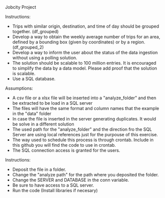 Jobcity Project

Instructions:

- Trips with similar origin, destination, and time of day should be grouped together. (df_grouped)
- Develop a way to obtain the weekly average number of trips for an area, defined by a bounding box (given by coordinates) or by a region. (df_grouped_2)
 - Develop a way to inform the user about the status of the data ingestion without using a polling solution.
- The solution should be scalable to 100 million entries. It is encouraged to simplify the data by a data model. Please add proof that the solution is scalable.
- Use a SQL database.

Assumptions:

- A csv file or a xlsx file will be inserted into a "analyze_folder" and then be extracted to be load in a SQL server
- The files will have the same format and column names that the example in the "data" folder
- In case the file is inserted in the server generating duplicates. It would be solve in a different solution
- The used path for the "analyze_folder" and the direction fro the SQL Server are using local references just for the purpouse of this exercise.
- The way used to schedule this process is through crontab. Include in this github you will find the code to use in crontab.
- The SQL connection access is granted for the users.

Instructions:
- Deposit the file in a folder.
- Change the "analyze path" for the path where you deposited the folder.
- Change the SERVER and DATABASE in the conn variable.
- Be sure to have access to a SQL server.
- Run the code (Install libraries if necesary)

